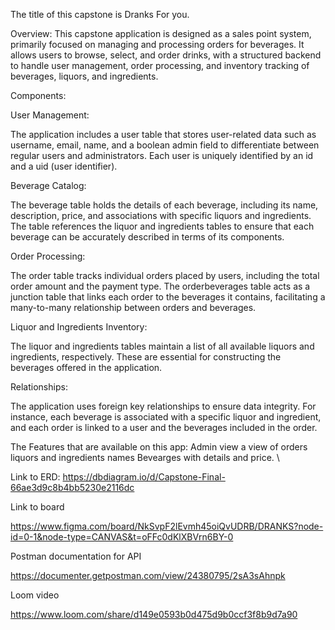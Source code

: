 The title of this capstone is Dranks For you.

Overview: This capstone application is designed as a sales point system, primarily focused on managing and processing orders for beverages. It allows users to browse, select, and order drinks, with a structured backend to handle user management, order processing, and inventory tracking of beverages, liquors, and ingredients.

Components:

User Management:

The application includes a user table that stores user-related data such as username, email, name, and a boolean admin field to differentiate between regular users and administrators.
Each user is uniquely identified by an id and a uid (user identifier).

Beverage Catalog:

The beverage table holds the details of each beverage, including its name, description, price, and associations with specific liquors and ingredients.
The table references the liquor and ingredients tables to ensure that each beverage can be accurately described in terms of its components.

Order Processing:

The order table tracks individual orders placed by users, including the total order amount and the payment type.
The orderbeverages table acts as a junction table that links each order to the beverages it contains, facilitating a many-to-many relationship between orders and beverages.

Liquor and Ingredients Inventory:

The liquor and ingredients tables maintain a list of all available liquors and ingredients, respectively. These are essential for constructing the beverages offered in the application.

Relationships:

The application uses foreign key relationships to ensure data integrity. For instance, each beverage is associated with a specific liquor and ingredient, and each order is linked to a user and the beverages included in the order.

The Features that are available on this app:
Admin view
a view of orders
liquors and ingredients names
Bevearges with details and price. \

Link to ERD: https://dbdiagram.io/d/Capstone-Final-66ae3d9c8b4bb5230e2116dc

Link to board

https://www.figma.com/board/NkSvpF2lEvmh45oiQvUDRB/DRANKS?node-id=0-1&node-type=CANVAS&t=oFFc0dKlXBVrn6BY-0



Postman documentation for API 

https://documenter.getpostman.com/view/24380795/2sA3sAhnpk

Loom video

https://www.loom.com/share/d149e0593b0d475d9b0ccf3f8b9d7a90
